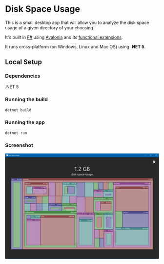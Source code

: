 ﻿# Disk Space Usage

This is a small desktop app that will allow you to analyze
the disk space usage of a given directory of your choosing.

It's built in [F#](https://fsharp.org) using [Avalonia](https://avaloniaui.net/)
and its [functional extensions](https://avaloniacommunity.github.io/Avalonia.FuncUI.Docs/).

It runs cross-platform (on Windows, Linux and Mac OS) using **.NET 5**.

## Local Setup

### Dependencies
.NET 5

### Running the build

```
dotnet build
```

### Running the app

```
dotnet run
```

### Screenshot

![Disk Space Usage App](assets/screenshot.jpg)